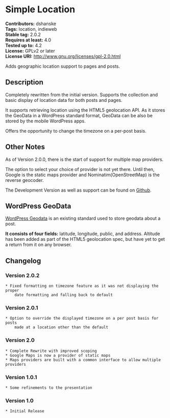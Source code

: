 # Simple Location #
**Contributors:** dshanske  
**Tags:** location, indieweb  
**Stable tag:** 2.0.2  
**Requires at least:** 4.0  
**Tested up to:** 4.2  
**License:** GPLv2 or later  
**License URI:** http://www.gnu.org/licenses/gpl-2.0.html  

Adds geographic location support to pages and posts.

## Description ##

Completely rewritten from the initial version. Supports the collection and basic display of location data for both posts and pages. 

It supports retrieving location using the HTML5 geolocation API. As it stores the GeoData in a 
WordPress standard format, GeoData can be also be stored by the mobile WordPress apps.

Offers the opportunity to change the timezone on a per-post basis.

## Other Notes ##

As of Version 2.0.0, there is the start of support for multiple map providers.

The option to select your choice of provider is not yet there. Until then,
Google is the static maps provider and Nominatim(OpenStreetMap) is the reverse
geocoder.

The Development Version as well as support can be found on [Github](https://github.com/dshanske/simple-location).


## WordPress GeoData ##

[WordPress Geodata](http://codex.wordpress.org/Geodata) is an existing standard
used to store geodata about a post.

**It consists of four fields:** latitude, longitude, public, and address. Altitude has been added as part of the HTML5 geolocation spec, but have yet to get a return from it on any browser.  

## Changelog ##

### Version 2.0.2 ###
	* Fixed formatting on timezone feature as it was not displaying the proper
		date formatting and falling back to default

### Version 2.0.1 ###
	* Option to override the displayed timezone on a per post basis for posts
		made at a location other than the default

### Version 2.0 ###
	* Complete Rewrite with improved scoping
	* Google Maps is now a provider of static maps
	* Maps providers are built with a common interface to allow multiple providers

### Version 1.0.1 ###
	* Some refinements to the presentation

### Version 1.0 ###
	* Initial Release

